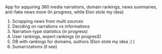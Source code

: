 App for aqquiring 360 media narrations, domain rankings, news summaries, anti-fake news more (In progress, while Elon stole my idea)



1. Scrapping news from multi sources
2. Deciding on narrations vs informations
3. Narration-type statistics (in progress)
4. User rankings, expert rankings (in progresS)
5. DB with rankings for domains, authors (Elon stole my idea ;( )
6. Sumarrizations (ll see)
